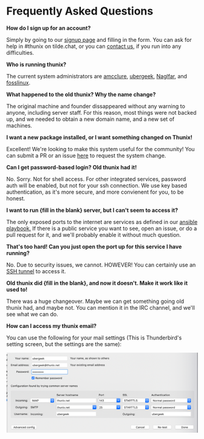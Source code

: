 # Frequently Asked Questions

**How do I sign up for an account?**

Simply by going to our [signup page](/signup) and filling in the
form. You can ask for help in \#thunix on tilde.chat, or you can
[contact us](contact), if you run into any difficulties.

**Who is running thunix?**

The current system administrators are [amcclure](/~amcclure),
[ubergeek](/~ubergeek), [Naglfar](/~naglfar), and
[fosslinux](/~fosslinux).

**What happened to the old thunix? Why the name change?**

The original machine and founder dissappeared without any warning to
anyone, including server staff. For this reason, most things were not
backed up, and we needed to obtain a new domain name, and a new set of
machines.

**I want a new package installed, or I want something changed on
Thunix!**

Excellent! We're looking to make this system useful for the
community! You can submit a PR or an issue
[here](https://tildegit.org/thunix/ansible) to request the system
change.

**Can I get password-based login? Old thunix had it!**

No. Sorry. Not for
shell access. For other integrated services, password auth will be
enabled, but not for your ssh connection. We use key based
authentication, as it's more secure, and more convienent for you, to be
honest.

**I want to run {fill in the blank} server, but I can't seem to access
it?**

The only exposed ports to the internet are services as defined in
our [ansible playbook.](https://tildegit.org/thunix/ansible) If there is
a public service you want to see, open an issue, or do a pull request
for it, and we'll probably enable it without much question.

**That's too hard! Can you just open the port up for this service I have
running?**

No. Due to security issues, we cannot. HOWEVER! You can
certainly use an [SSH tunnel](https://duckduckgo.com/?q=ssh+tunnnel) to
access it.

**Old thunix did {fill in the blank}, and now it doesn't. Make it work
like it used to!**

There was a huge changeover. Maybe we can get
something going old thunix had, and maybe not. You can mention it in the
IRC channel, and we'll see what we can do.

**How can I access my thunix email?**

You can use the following for your
mail settings (This is Thunderbird's setting screen, but the settings
are the same):

[![](/media/mail.png)](/media/mail.png)
